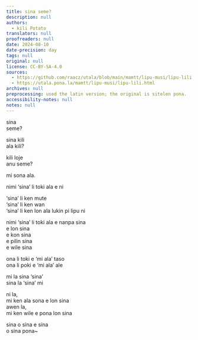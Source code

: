 ```yaml
---
title: sina seme?
description: null
authors:
  - kili Potato
translators: null
proofreaders: null
date: 2024-08-10
date-precision: day
tags: null
original: null
license: CC-BY-SA-4.0
sources:
  - https://github.com/raacz/utala/blob/main/mamtt/lipu-musi/lipu-lili.md
  - https://utala.pona.la/mamtt/lipu-musi/lipu-lili.html
archives: null
preprocessing: used the latin version; the original is sitelen pona.
accessibility-notes: null
notes: null
---
```


sina  
seme?

sina kili  
ala kili?

kili loje  
anu seme?

mi sona ala.

nimi ‘sina’ li toki ala e ni

‘sina’ li ken mute  
‘sina’ li ken wan  
‘sina’ li ken lon ala lukin pi lipu ni

nimi ‘sina’ li toki ala e nanpa sina  
e lon sina  
e kon sina  
e pilin sina  
e wile sina

ona li toki e ‘mi ala’ taso  
ona li poki e ‘mi ala’ ale

mi la sina ‘sina’  
sina la ‘sina’ mi

ni la,  
mi ken ala sona e lon sina  
awen la,  
mi ken wile e pona lon sina

sina o sina e sina  
o sina pona~
